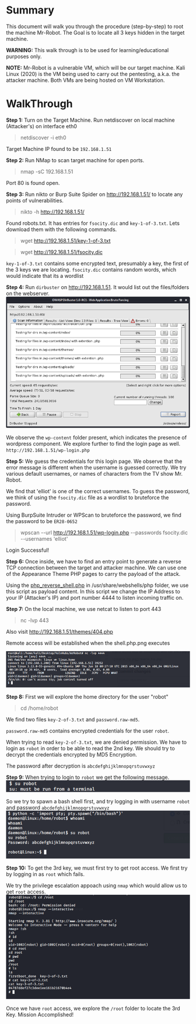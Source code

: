 # Summary
This document will walk you through the procedure (step-by-step) to root the machine Mr-Robot.
The Goal is to locate all 3 keys hidden in the target machine.

**WARNING:** This walk through is to be used for learning/educational purposes only.

**NOTE:**
Mr-Robot is a vulnerable VM, which will be our target machine.
Kali Linux (2020) is the VM being used to carry out the pentesting, a.k.a. the attacker machine.
Both VMs are being hosted on VM Workstation.

# WalkThrough

**Step 1:**
Turn on the Target Machine. Run netdiscover on local machine (Attacker's) on interface eth0
> netdiscover -i eth0

Target Machine IP found to be `192.168.1.51`

**Step 2:**
Run NMap to scan target machine for open ports. 
> nmap -sC 192.168.1.51

Port 80 is found open.

**Step 3:**
Run nikto or Burp Suite Spider on http://192.168.1.51/ to locate any points of vulnerabilities.
> nikto -h http://192.168.1.51/

Found robots.txt. It has entries for `fsocity.dic` and `key-1-of-3.txt`. Lets download them with the following commands.
> wget http://192.168.1.51/key-1-of-3.txt

> wget http://192.168.1.51/fsocity.dic

`key-1-of-3.txt` contains some encrypted text, presumably a key, the first of the 3 keys we are locating.
`fsocity.dic` contains random words, which would indicate that its a wordlist

**Step 4:**
Run `dirbuster` on http://192.168.1.51. It would list out the files/folders on the webserver. 
![dirbuster_output.png](dirbuster_output.png)

We observe the `wp-content` folder present, which indicates the presence of wordpress component. We explore further to find the login page as well. `http://192.168.1.51/wp-login.php`

**Step 5:**
We guess the credentials for this login page. We observe that the error message is different when the username is guessed correctly. We try various default usernames, or names of characters from the TV show Mr. Robot.

We find that 'elliot' is one of the correct usernames. To guess the password, we think of using the `fsocity.dic` file as a wordlist to bruteforce the password.

Using BurpSuite Intruder or WPScan to bruteforce the password, we find the password to be `ER28-0652`
> wpscan --url http://192.168.1.51/wp-login.php --passwords fsocity.dic --usernames 'elliot'

Login Successful!

**Step 6:**
Once inside, we have to find an entry point to generate a reverse TCP connection between the target and attacker machine. We can use one of the Appearance Theme PHP pages to carry the payload of the attack.

Using the [php_reverse_shell.php](php_reverse_shell.php) in /usr/share/webshells/php folder, we use this script as payload content. In this script we change the IP Address to your IP (Attacker's IP) and port number 4444 to listen incoming traffic on.

**Step 7:**
On the local machine, we use netcat to listen to port 443
> nc -lvp 443

Also visit http://192.168.1.51/themes/404.php

Remote access will be established when the shell.php.png executes

![reverse_tcp.png](reverse_tcp.png)

**Step 8:**
First we will explore the home directory for the user "robot"
> cd /home/robot

We find two files `key-2-of-3.txt` and `password.raw-md5`. 

`password.raw-md5` contains encrypted credentials for the user `robot`.

When trying to read `key-2-of-3.txt`, we are denied permission. We have to login as `robot` in order to be able to read the 2nd key. We should try to decrypt the credentials encrypted by MD5 Encryption.

The password after decryption is `abcdefghijklmnopqrstuvwxyz`

**Step 9:**
When trying to login to `robot` we get the following message.
![robot_access1.png](robot_access1.png)

So we try to spawn a bash shell first, and try logging in with username `robot` and password `abcdefghijklmnopqrstuvwxyz`
![robot_access2.png](robot_access2.png)

**Step 10:**
To get the 3rd key, we must first try to get root access. We first try by logging in as `root` which fails.

We try the privilege escalation appoach using `nmap` which would allow us to get `root` access.
![root_access.png](root_access.png)

Once we have `root` access, we explore the `/root` folder to locate the 3rd Key.
Mission Accomplished!


